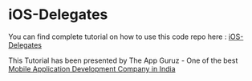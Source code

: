 iOS-Delegates
=============

You can find complete tutorial on how to use this code repo here : <a href="http://www.theappguruz.com/tutorial/ios-delegates/">iOS-Delegates</a>

This Tutorial has been presented by The App Guruz - One of the best <a href="http://www.theappguruz.com/mobile-application-development/">Mobile Application Development Company in India</a>
